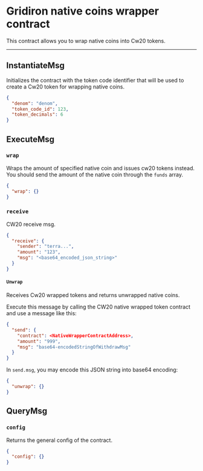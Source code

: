 # Gridiron native coins wrapper contract

This contract allows you to wrap native coins into Cw20 tokens.

---

## InstantiateMsg

Initializes the contract with the token code identifier that will be used to create a Cw20 token for wrapping native coins.

```json
{
  "denom": "denom",
  "token_code_id": 123,
  "token_decimals": 6
}
```

## ExecuteMsg

### `wrap`

Wraps the amount of specified native coin and issues cw20 tokens instead.
You should send the amount of the native coin through the `funds` array.

```json
{
  "wrap": {}
}
```

### `receive`

CW20 receive msg.

```json
{
  "receive": {
    "sender": "terra...",
    "amount": "123",
    "msg": "<base64_encoded_json_string>"
  }
}
```

#### `Unwrap`

Receives Cw20 wrapped tokens and returns unwrapped native coins.

Execute this message by calling the CW20 native wrapped token contract and use a message like this:
```json
{
  "send": {
    "contract": <NativeWrapperContractAddress>,
    "amount": "999",
    "msg": "base64-encodedStringOfWithdrawMsg"
  }
}
```

In `send.msg`, you may encode this JSON string into base64 encoding:
```json
{
  "unwrap": {}
}
```

## QueryMsg

### `config`

Returns the general config of the contract.

```json
{
  "config": {}
}
```
